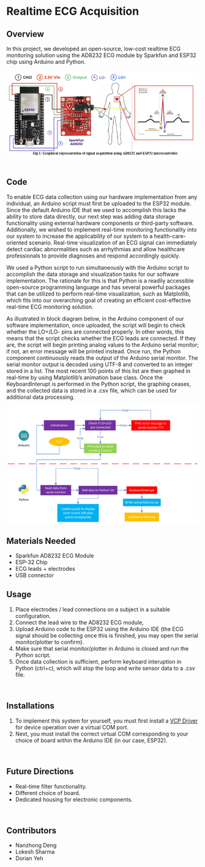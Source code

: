 <h1>Realtime ECG Acquisition</h1>

<h2>Overview</h2>
    <div width="100">
        In this project, we developed an open-source, low-cost realtime ECG monitoring solution using the AD8232 ECG module by Sparkfun and ESP32 chip using Arduino and Python. 
    </br></br>
    <div align="center">
        <img src="Figures/AD8232-ESP.png" width="600px"></img>
    </div>
    </div><br/>
<h2>Code</h2>
<div>
    To enable ECG data collection using our hardware implementation from any individual, an Arduino script must first be uploaded to the ESP32 module. Since the default Arduino IDE that we used to accomplish this lacks the ability to store data directly, our next step was adding data storage functionality using external hardware components or third-party software. Additionally, we wished to implement real-time monitoring functionality into our system to increase the applicability of our system to a health-care-oriented scenario. Real-time visualization of an ECG signal can immediately detect cardiac abnormalities such as arrhythmias and allow healthcare professionals to provide diagnoses and respond accordingly quickly. </br>
    
We used a Python script to run simultaneously with the Arduino script to accomplish the data storage and visualization tasks for our software implementation. The rationale for this is that Python is a readily accessible open-source programming language and has several powerful packages that can be utilized to perform real-time visualization, such as Matplotlib, which fits into our overarching goal of creating an efficient cost-effective real-time ECG monitoring solution. </br>

As illustrated in block diagram below, in the Arduino component of our software implementation, once uploaded, the script will begin to check whether the LO+/LO- pins are connected properly. In other words, this means that the script checks whether the ECG leads are connected. If they are, the script will begin printing analog values to the Arduino serial monitor; if not, an error message will be printed instead. Once run, the Python component continuously reads the output of the Arduino serial monitor. The serial monitor output is decoded using UTF-8 and converted to an integer stored in a list. The most recent 100 points of this list are then graphed in real-time by using Matplotlib’s animation base class. Once the KeyboardInterupt is performed in the Python script, the graphing ceases, and the collected data is stored in a .csv file, which can be used for additional data processing.
<div align="center">
    <img src="Figures/block.png" width="600px"></img>
</div>
</div>
<h2>Materials Needed</h2>
<ul>
    <li>Sparkfun AD8232 ECG Module</li>
    <li>ESP-32 Chip</li>
    <li>ECG leads + electrodes</li>
    <li>USB connector</li>

</ul>
<h2>Usage</h2>
    <div>
    <ol>
        <li>Place electrodes / lead connections on a subject in a suitable configuration. </li>
        <li>Connect the lead wire to the AD8232 ECG module,</li> 
        <li>Upload Arduino code to the ESP32 using the Arduino IDE (the ECG signal should be collecting once this is finished, you may open the serial monitor/plotter to confirm).</li>
        <li>Make sure that serial monitor/plotter in Arduino is closed and run the Python script.</li>
        <li>Once data collection is sufficient, perform keyboard interuption in Python (ctrl+c), which will stop the loop and write sensor data to a .csv file. </li>
    </ol>
    </div><br/>

<h2>Installations</h2>
    <div>
        <ol>
            <li>
                To implement this system for yourself, you must first install a 
                    <a href="https://www.silabs.com/developers/usb-to-uart-bridge-vcp-drivers?tab=downloads"> VCP Driver
                    </a> 
                for device operation over a virtual COM port. 
            </li>
            <li><div>
                Next, you must install the correct virtual COM corresponding to your choice of board within the Arduino IDE (in our case, ESP32).
            </div></li>
        </ol>
    </div></br>

<h2>Future Directions</h2>
    <div>
        <ul>
        <li>Real-time filter functionality.</li>
        <li>Different choice of board.</li>
        <li>Dedicated housing for electronic components.</li>
        </ul>
    </div></br>

<h2>Contributors</h2>
<ul>
    <li>Nanzhong Deng</li>
    <li>Lokesh Sharma</li>
    <li>Dorian Yeh</li>
</ul>
